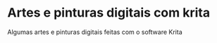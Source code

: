 # Artes e pinturas digitais com krita
 Algumas artes e pinturas digitais feitas com o software Krita
